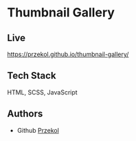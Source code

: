 
# Thumbnail Gallery




## Live



https://przekol.github.io/thumbnail-gallery/
## Tech Stack

HTML, SCSS, JavaScript




## Authors

- Github [Przekol](https://github.com/Przekol)

